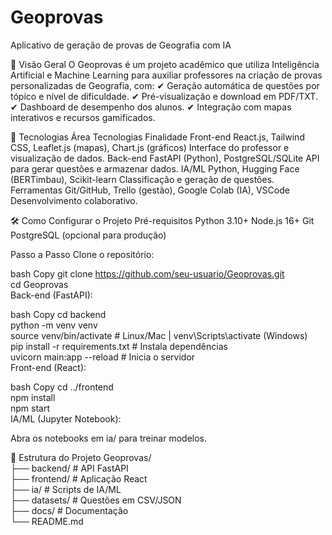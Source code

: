 # Geoprovas
Aplicativo de geração de provas de Geografia com IA

📌 Visão Geral
O Geoprovas é um projeto acadêmico que utiliza Inteligência Artificial e Machine Learning para auxiliar professores na criação de provas personalizadas de Geografia, com:
✔ Geração automática de questões por tópico e nível de dificuldade.
✔ Pré-visualização e download em PDF/TXT.
✔ Dashboard de desempenho dos alunos.
✔ Integração com mapas interativos e recursos gamificados.

🚀 Tecnologias
Área	Tecnologias	Finalidade
Front-end	React.js, Tailwind CSS, Leaflet.js (mapas), Chart.js (gráficos)	Interface do professor e visualização de dados.
Back-end	FastAPI (Python), PostgreSQL/SQLite	API para gerar questões e armazenar dados.
IA/ML	Python, Hugging Face (BERTimbau), Scikit-learn	Classificação e geração de questões.
Ferramentas	Git/GitHub, Trello (gestão), Google Colab (IA), VSCode	Desenvolvimento colaborativo.

🛠 Como Configurar o Projeto
Pré-requisitos
Python 3.10+
Node.js 16+
Git
PostgreSQL (opcional para produção)

Passo a Passo
Clone o repositório:

bash
Copy
git clone https://github.com/seu-usuario/Geoprovas.git  
cd Geoprovas  
Back-end (FastAPI):

bash
Copy
cd backend  
python -m venv venv  
source venv/bin/activate  # Linux/Mac | venv\Scripts\activate (Windows)  
pip install -r requirements.txt  # Instala dependências  
uvicorn main:app --reload       # Inicia o servidor  
Front-end (React):

bash
Copy
cd ../frontend  
npm install  
npm start  
IA/ML (Jupyter Notebook):

Abra os notebooks em ia/ para treinar modelos.

📂 Estrutura do Projeto
Geoprovas/  
├── backend/           # API FastAPI  
├── frontend/          # Aplicação React  
├── ia/                # Scripts de IA/ML  
├── datasets/          # Questões em CSV/JSON  
├── docs/              # Documentação  
└── README.md